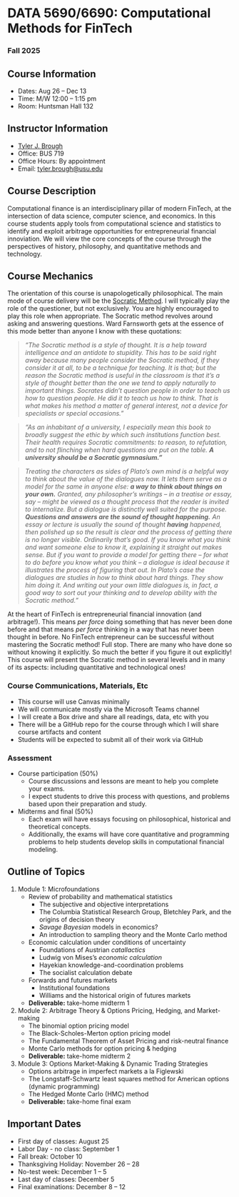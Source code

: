 

# **DATA 5690/6690: Computational Methods for FinTech**

### Fall 2025

## Course Information

- Dates: Aug 26 – Dec 13
- Time: M/W 12:00 – 1:15 pm
- Room: Huntsman Hall 132

## Instructor Information

- [Tyler J. Brough](https://broughtj.github.io/)
- Office: BUS 719
- Office Hours: By appointment
- Email: tyler.brough@usu.edu

## Course Description

Computational finance is an interdisciplinary pillar of modern FinTech,
at the intersection of data science, computer science, and economics. In
this course students apply tools from computational science and
statistics to identify and exploit arbitrage opportunities for
entrepreneurial financial innoviation. We will view the core concepts of
the course through the perspectives of history, philosophy, and
quantitative methods and technology.

## Course Mechanics

The orientation of this course is unapologetically philosophical. The
main mode of course delivery will be the [Socratic
Method](https://en.wikipedia.org/wiki/Socratic_method). I will typically
play the role of the questioner, but not exclusively. You are highly
encouraged to play this role when appropriate. The Socratic method
revolves around asking and answering questions. Ward Farnsworth gets at
the essence of this mode better than anyone I know with these
quotations:

> *“The Socratic method is a style of thought. It is a help toward
> intelligence and an antidote to stupidity. This has to be said right
> away because many people consider the Socratic method, if they
> consider it at all, to be a technique for teaching. It is that; but
> the reason the Socratic method is useful in the classroom is that it’s
> a style of thought better than the one we tend to apply naturally to
> important things. Socrates didn’t question people in order to teach us
> how to question people. He did it to teach us how to think. That is
> what makes his method a matter of general interest, not a device for
> specialists or special occasions.”*

> *“As an inhabitant of a university, I especially mean this book to
> broadly suggest the ethic by which such institutions function best.
> Their health requires Socratic commitments: to reason, to refutation,
> and to not flinching when hard questions are put on the table.* ***A
> university should be a Socratic gymnasium.”***

> *Treating the characters as sides of Plato’s own mind is a helpful way
> to think about the value of the dialogues now. It lets them serve as a
> model for the same in anyone else:* ***a way to think about things on
> your own.*** *Granted, any philosopher’s writings – in a treatise or
> essay, say – might be viewed as a thought process that the reader is
> invited to internalize. But a dialogue is distinctly well suited for
> the purpose.* ***Questions and answers are the sound of thought
> happening.*** *An essay or lecture is usually the sound of thought*
> ***having*** *happened, then polished up so the result is clear and
> the process of getting there is no longer visible. Ordinarily that’s
> good. If you know what you think and want someone else to know it,
> explaining it straight out makes sense. But if you want to provide a
> model for getting there – for what to do before you know what you
> think – a dialogue is ideal because it illustrates the process of
> figuring that out. In Plato’s case the dialogues are studies in how to
> think about hard things. They show him doing it. And writing out your
> own little dialogues is, in fact, a good way to sort out your thinking
> and to develop ability with the Socratic method.”*

At the heart of FinTech is entrepreneurial financial innovation (and
arbitrage!). This means *per force* doing something that has never been
done before and that means *per force* thinking in a way that has never
been thought in before. No FinTech entrepreneur can be successful
without mastering the Socratic method! Full stop. There are many who
have done so without knowing it explicitly. So much the better if you
figure it out explicitly! This course will present the Socratic method
in several levels and in many of its aspects: including quantitative and
technological ones!

### Course Communications, Materials, Etc

- This course will use Canvas minimally
- We will communicate mostly via the Microsoft Teams channel
- I will create a Box drive and share all readings, data, etc with you
- There will be a GitHub repo for the course through which I will share
  course artifacts and content
- Students will be expected to submit all of their work via GitHub

### Assessment

- Course participation (50%)
  - Course discussions and lessons are meant to help you complete your
    exams.
  - I expect students to drive this process with questions, and problems
    based upon their preparation and study.
- Midterms and final (50%)
  - Each exam will have essays focusing on philosophical, historical and
    theoretical concepts.
  - Additionally, the exams will have core quantitative and programming
    problems to help students develop skills in computational financial
    modeling.

## Outline of Topics

1.  Module 1: Microfoundations
    - Review of probability and mathematical statistics
      - The subjective and objective interpretations
      - The Columbia Statistical Research Group, Bletchley Park, and the
        origins of decision theory
      - *Savage Bayesian* models in economics?
      - An introduction to sampling theory and the Monte Carlo method
    - Economic calculation under conditions of uncertainty
      - Foundations of Austrian *catallactics*
      - Ludwig von Mises’s *economic calculation*
      - Hayekian knowledge-and-coordination problems
      - The socialist calculation debate
    - Forwards and futures markets
      - Institutional foundations
      - Williams and the historical origin of futures markets
    - **Deliverable:** take-home midterm 1
2.  Module 2: Arbitrage Theory & Options Pricing, Hedging, and
    Market-making
    - The binomial option pricing model
    - The Black-Scholes-Merton option pricing model
    - The Fundamental Theorem of Asset Pricing and risk-neutral finance
    - Monte Carlo methods for option pricing & hedging
    - **Deliverable:** take-home midterm 2
3.  Module 3: Options Market-Making & Dynamic Trading Strategies
    - Options arbitrage in imperfect markets a la Figlewski
    - The Longstaff-Schwartz least squares method for American options
      (dynamic programming)
    - The Hedged Monte Carlo (HMC) method
    - **Deliverable:** take-home final exam

## Important Dates

- First day of classes: August 25
- Labor Day - no class: September 1
- Fall break: October 10
- Thanksgiving Holiday: November 26 – 28
- No-test week: December 1 – 5
- Last day of classes: December 5
- Final examinations: December 8 – 12
